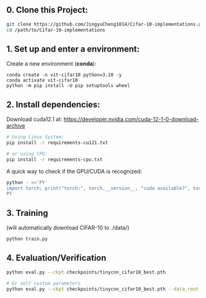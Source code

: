 ## 0. Clone this Project:

```bash
git clone https://github.com/JingyuCheng1014/Cifar-10-implementations.git
cd /path/to/Cifar-10-implementations
```

## 1. Set up and enter a environment:

Create a new environment (**conda**):

```bush
conda create -n vit-cifar10 python=3.10 -y
conda activate vit-cifar10
python -m pip install -U pip setuptools wheel
```

## 2. Install dependencies: 

Download cuda12.1 at: https://developer.nvidia.com/cuda-12-1-0-download-archive

```bash
# Using Linux System: 
pip install -r requirements-cu121.txt

# or using CPU:
pip install -r requirements-cpu.txt
```

A quick way to check if the GPU/CUDA is recognized:

```bash
python - <<'PY'
import torch; print("torch:", torch.__version__, "cuda available?", torch.cuda.is_available())
PY
```

## 3. Training

 (will automatically download CIFAR-10 to ./data/)

```bash
python train.py
```



## 4. Evaluation/Verification

```bash
python eval.py --ckpt checkpoints/tinycnn_cifar10_best.pth

# Or self custom parameters
python eval.py --ckpt checkpoints/tinycnn_cifar10_best.pth --data_root ./data --batch_size 256 --num_workers 8

```

